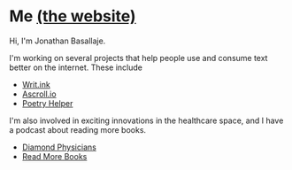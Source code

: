 # Me [(the website)](https://jbasallaje.github.io/me/)




Hi, I'm Jonathan Basallaje.

I'm working on several projects that help people use and consume text better on the internet. These include
* [Writ.ink](http://www.writ.ink)
* [Ascroll.io](https://www.google.com)
* [Poetry Helper](https://www.twitter.com)

I'm also involved in exciting innovations in the healthcare space, and I have a podcast about reading more books.
* [Diamond Physicians](https://www.reddit.com)
* [Read More Books](https://www.google.com)
